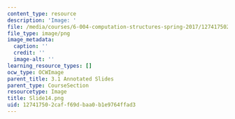 ```yaml
---
content_type: resource
description: 'Image: '
file: /media/courses/6-004-computation-structures-spring-2017/127417502caff69dbaa0b1e9764ffad3_Slide14.png
file_type: image/png
image_metadata:
  caption: ''
  credit: ''
  image-alt: ''
learning_resource_types: []
ocw_type: OCWImage
parent_title: 3.1 Annotated Slides
parent_type: CourseSection
resourcetype: Image
title: Slide14.png
uid: 12741750-2caf-f69d-baa0-b1e9764ffad3
---
```

